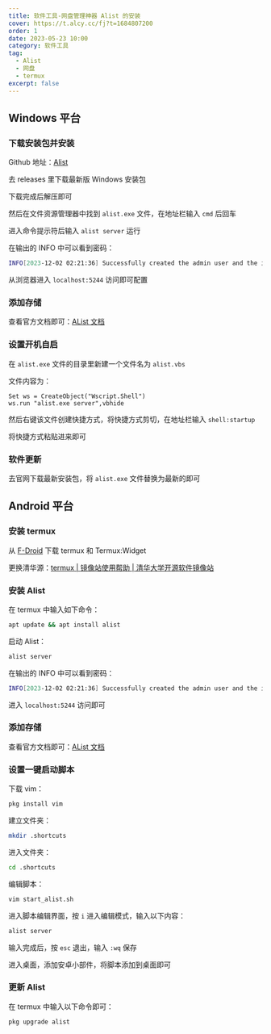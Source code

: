```yaml
---
title: 软件工具-网盘管理神器 Alist 的安装
cover: https://t.alcy.cc/fj?t=1684807200
order: 1
date: 2023-05-23 10:00
category: 软件工具
tag: 
  - Alist
  - 网盘
  - termux
excerpt: false
---
```


## Windows 平台

### 下载安装包并安装

Github 地址：[Alist](https://github.com/alist-org/alist)

去 releases 里下载最新版 Windows 安装包

下载完成后解压即可

然后在文件资源管理器中找到 `alist.exe` 文件，在地址栏输入 `cmd` 后回车

进入命令提示符后输入 `alist server` 运行

在输出的 INFO 中可以看到密码：

```bash
INFO[2023-12-02 02:21:36] Successfully created the admin user and the initial password is: 此处为密码
```

从浏览器进入 `localhost:5244` 访问即可配置

### 添加存储

查看官方文档即可：[AList 文档](https://alist.nn.ci/zh/)

### 设置开机自启

在 `alist.exe` 文件的目录里新建一个文件名为 `alist.vbs`

文件内容为：

```vbscript
Set ws = CreateObject("Wscript.Shell")
ws.run "alist.exe server",vbhide
```

然后右键该文件创建快捷方式，将快捷方式剪切，在地址栏输入
`shell:startup`

将快捷方式粘贴进来即可

### 软件更新

去官网下载最新安装包，将 `alist.exe` 文件替换为最新的即可

## Android 平台

### 安装 termux

从 [F-Droid](https://search.f-droid.org/?q=termux) 下载 termux 和 Termux:Widget

更换清华源：[termux | 镜像站使用帮助 | 清华大学开源软件镜像站](https://mirrors.tuna.tsinghua.edu.cn/help/termux/)

### 安装 Alist

在 termux 中输入如下命令：

```bash
apt update && apt install alist
```

启动 Alist：

```bash
alist server
```

在输出的 INFO 中可以看到密码：

```bash
INFO[2023-12-02 02:21:36] Successfully created the admin user and the initial password is: 此处为密码
```

进入 `localhost:5244` 访问即可

### 添加存储

查看官方文档即可：[AList 文档](https://alist.nn.ci/zh/)

### 设置一键启动脚本

下载 vim：

```bash
pkg install vim
```

建立文件夹：

```bash
mkdir .shortcuts
```

进入文件夹：

```bash
cd .shortcuts
```

编辑脚本：

```bash
vim start_alist.sh
```

进入脚本编辑界面，按 `i` 进入编辑模式，输入以下内容：

```bash
alist server
```

输入完成后，按 `esc` 退出，输入 `:wq` 保存

进入桌面，添加安卓小部件，将脚本添加到桌面即可

### 更新 Alist

在 termux 中输入以下命令即可：

```bash
pkg upgrade alist
```
